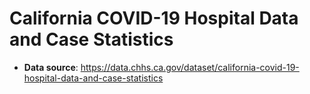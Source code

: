 # California COVID-19 Hospital Data and Case Statistics

- **Data source**: https://data.chhs.ca.gov/dataset/california-covid-19-hospital-data-and-case-statistics

